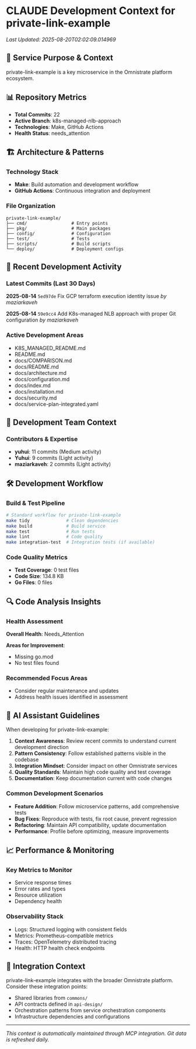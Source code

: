 # CLAUDE Development Context for private-link-example

*Last Updated: 2025-08-20T02:02:09.014969*

## 🎯 Service Purpose & Context
private-link-example is a key microservice in the Omnistrate platform ecosystem.

## 📊 Repository Metrics
- **Total Commits**: 22
- **Active Branch**: k8s-managed-nlb-approach
- **Technologies**: Make, GitHub Actions
- **Health Status**: needs_attention

## 🏗️ Architecture & Patterns

### Technology Stack
- **Make**: Build automation and development workflow
- **GitHub Actions**: Continuous integration and deployment

### File Organization
```
private-link-example/
├── cmd/                 # Entry points
├── pkg/                 # Main packages
├── config/              # Configuration
├── test/                # Tests
├── scripts/             # Build scripts
└── deploy/              # Deployment configs
```

## 🔄 Recent Development Activity

### Latest Commits (Last 30 Days)
**2025-08-14** `5ed97de` Fix GCP terraform execution identity issue
  *by maziarkaveh*

**2025-08-14** `59e9cc4` Add K8s-managed NLB approach with proper Git configuration
  *by maziarkaveh*

### Active Development Areas
- K8S_MANAGED_README.md
- README.md
- docs/COMPARISON.md
- docs/README.md
- docs/architecture.md
- docs/configuration.md
- docs/index.md
- docs/installation.md
- docs/security.md
- docs/service-plan-integrated.yaml

## 👥 Development Team Context

### Contributors & Expertise
- **yuhui**: 11 commits (Medium activity)
- **Yuhui**: 9 commits (Light activity)
- **maziarkaveh**: 2 commits (Light activity)

## 🛠️ Development Workflow

### Build & Test Pipeline
```bash
# Standard workflow for private-link-example
make tidy              # Clean dependencies
make build             # Build service
make test              # Run tests
make lint              # Code quality
make integration-test  # Integration tests (if available)
```

### Code Quality Metrics
- **Test Coverage**: 0 test files
- **Code Size**: 134.8 KB
- **Go Files**: 0 files

## 🔍 Code Analysis Insights

### Health Assessment
**Overall Health**: Needs_Attention

**Areas for Improvement**:
- Missing go.mod
- No test files found

### Recommended Focus Areas
- Consider regular maintenance and updates
- Address health issues identified in assessment

## 🚀 AI Assistant Guidelines

When developing for private-link-example:

1. **Context Awareness**: Review recent commits to understand current development direction
2. **Pattern Consistency**: Follow established patterns visible in the codebase
3. **Integration Mindset**: Consider impact on other Omnistrate services
4. **Quality Standards**: Maintain high code quality and test coverage
5. **Documentation**: Keep documentation current with code changes

### Common Development Scenarios
- **Feature Addition**: Follow microservice patterns, add comprehensive tests
- **Bug Fixes**: Reproduce with tests, fix root cause, prevent regression
- **Refactoring**: Maintain API compatibility, update documentation
- **Performance**: Profile before optimizing, measure improvements

## 📈 Performance & Monitoring

### Key Metrics to Monitor
- Service response times
- Error rates and types
- Resource utilization
- Dependency health

### Observability Stack
- Logs: Structured logging with consistent fields
- Metrics: Prometheus-compatible metrics
- Traces: OpenTelemetry distributed tracing
- Health: HTTP health check endpoints

## 🔗 Integration Context

private-link-example integrates with the broader Omnistrate platform. Consider these integration points:
- Shared libraries from `commons/`
- API contracts defined in `api-design/`
- Orchestration patterns from service orchestration components
- Infrastructure dependencies and configurations

---
*This context is automatically maintained through MCP integration. Git data is refreshed daily.*
